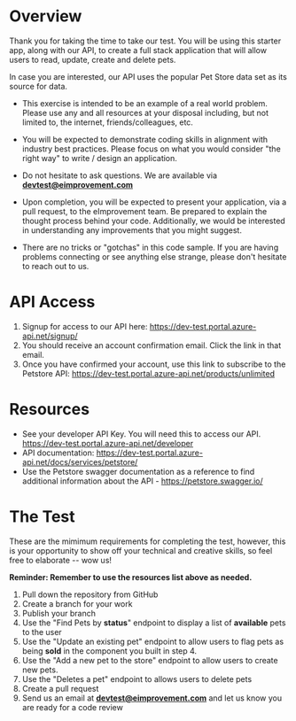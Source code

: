 # Overview

Thank you for taking the time to take our test. You will be using this starter app, along with our API, to create a full stack application that will allow users to read, update, create and delete pets.

In case you are interested, our API uses the popular Pet Store data set as its source for data.

- This exercise is intended to be an example of a real world problem. Please use any and all resources at your disposal including, but not limited to, the internet, friends/colleagues, etc.

- You will be expected to demonstrate coding skills in alignment with industry best practices. Please focus on what you would consider "the right way" to write / design an application.

- Do not hesitate to ask questions. We are available via **devtest@eimprovement.com**

- Upon completion, you will be expected to present your application, via a pull request, to the eImprovement team. Be prepared to explain the thought process behind your code. Additionally, we would be interested in understanding any improvements that you might suggest.

- There are no tricks or "gotchas" in this code sample. If you are having problems connecting or see anything else strange, please don't hesitate to reach out to us.

# API Access

1. Signup for access to our API here: https://dev-test.portal.azure-api.net/signup/
2. You should receive an account confirmation email. Click the link in that email.
3. Once you have confirmed your account, use this link to subscribe to the Petstore API: https://dev-test.portal.azure-api.net/products/unlimited

# Resources

- See your developer API Key. You will need this to access our API. https://dev-test.portal.azure-api.net/developer
- API documentation: https://dev-test.portal.azure-api.net/docs/services/petstore/
- Use the Petstore swagger documentation as a reference to find additional information about the API - https://petstore.swagger.io/

# The Test

These are the mimimum requirements for completing the test, however, this is your opportunity to show off your technical and creative skills, so feel free to elaborate -- wow us!

**Reminder: Remember to use the resources list above as needed.**

1. Pull down the repository from GitHub
2. Create a branch for your work
3. Publish your branch
4. Use the "Find Pets by **status**" endpoint to display a list of **available** pets to the user
5. Use the "Update an existing pet" endpoint to allow users to flag pets as being **sold** in the component you built in step 4.
6. Use the "Add a new pet to the store" endpoint to allow users to create new pets.
7. Use the "Deletes a pet" endpoint to allows users to delete pets
8. Create a pull request
9. Send us an email at **devtest@eimprovement.com** and let us know you are ready for a code review
